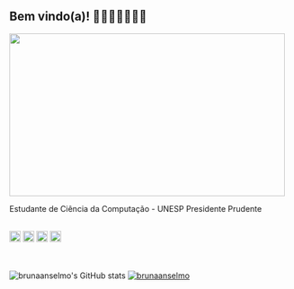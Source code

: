 ## Bem vindo(a)! 🌸🦋🍧🦄🤸‍♀️✨

<img align="center" src="https://media.giphy.com/media/ao2IHZ0y6ZD2M/giphy.gif?cid=ecf05e47goi8hlmxr5bm92xn1muh3k7hy1lznni0gbmzkl60&rid=giphy.gif&ct=g" width="490" height="290"/>

Estudante de Ciência da Computação - UNESP Presidente Prudente
<br><br>

<code><img height="20" src="https://img.shields.io/badge/HTML5-E34F26?style=for-the-badge&logo=html5&logoColor=white"></code>
<code><img height="20" src="https://img.shields.io/badge/CSS3-1572B6?style=for-the-badge&logo=css3&logoColor=white"></code>
<code><img height="20" src="https://img.shields.io/badge/JavaScript-323330?style=for-the-badge&logo=javascript&logoColor=F7DF1E"></code>
<code><img height="20" src="https://img.shields.io/badge/C-00599C?style=for-the-badge&logo=c&logoColor=white"></code>
<br><br><br>


![brunaanselmo's GitHub stats](https://github-readme-stats.vercel.app/api?username=brunaanselmo&theme=tokyonight&show_icons=true&count_private=true)                              [![brunaanselmo](https://github-readme-stats.vercel.app/api/top-langs/?username=brunaanselmo&theme=tokyonight&layout=compact)](https://github.com/brunaanselmo/)













  
 


